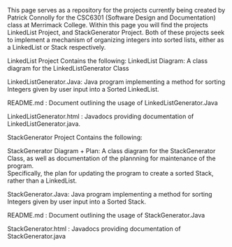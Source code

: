 This page serves as a repository for the projects currently being created by Patrick Connolly for the CSC6301 (Software Design and Documentation) class at Merrimack College. Within this page you will find the projects LinkedList Project, and StackGenerator Project. Both of these projects seek to implement a mechanism of organizing integers into sorted lists, either as a LinkedList or Stack respectively.

LinkedList Project Contains the following:
  LinkedList Diagram: A class diagram for the LinkedListGenerator Class
  
  LinkedListGenerator.Java: Java program implementing a method for sorting Integers given by user input into a Sorted LinkedList.
  
  README.md : Document outlining the usage of LinkedListGenerator.Java

  LinkedListGenerator.html : Javadocs providing documentation of LinkedListGenerator.java.

StackGenerator Project Contains the following:
  
  StackGenerator Diagram + Plan: A class diagram for the StackGenerator Class, as well as documentation of the plannning for maintenance of the program.     
  Specifically, the plan for updating the program to create a sorted Stack, rather than a LinkedList.
  
  StackGenerator.Java: Java program implementing a method for sorting Integers given by user input into a Sorted Stack. 
 
  README.md : Document outlining the usage of StackGenerator.Java

  StackGenerator.html : Javadocs providing documentation of StackGenerator.java
